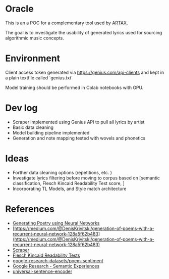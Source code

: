 # Oracle

This is an a POC for a complementary tool used by [ARTAX](http://outlyingdo.com/tag/artax/).

The goal is to investigate the usability of generated lyrics used for sourcing algorithmic music concepts. 

# Environment
Client access token generated via https://genius.com/api-clients and kept in a plain textfile called ´genius.txt´

Model training should be performed in Colab notebooks with GPU. 


# Dev log
- Scraper implemented using Genius API to pull all lyrics by artist
- Basic data cleaning
- Model building pipeline implemented
- Generation and note mapping tested with wovels and phonetics

# Ideas
- Forther data cleaning options (repetitions, etc. )
- Investigate lyrics filtering before moving to corpus based on [semantic classification, Flesch Kincaid Readability Test score, ]
- Incorporating TL Models, and Style match architecture


# References
- [Generating Poetry using Neural Networks](https://neuro.cs.ut.ee/wp-content/uploads/2018/02/poetry.pdf)
- [https://medium.com/@DenisKrivitski/generation-of-poems-with-a-recurrent-neural-network-128a5f62b483](https://medium.com/@DenisKrivitski/generation-of-poems-with-a-recurrent-neural-network-128a5f62b483)
- [Scraper](https://chrishyland.github.io/scraping-from-genius/)
- [Flesch Kincaid Readability Tests](https://en.wikipedia.org/wiki/Flesch%E2%80%93Kincaid_readability_tests)
- [google-research-datasets/poem-sentiment](https://github.com/google-research-datasets/poem-sentiment)
- [Google Research - Semantic Experiences](https://research.google.com/semanticexperiences/for-developers.html)
- [universal-sentence-encoder](https://tfhub.dev/google/universal-sentence-encoder/1)